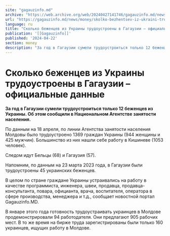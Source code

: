 ```yaml
---
site: "gagauzinfo.md"
archive: "https://web.archive.org/web/20240427141746/gagauzinfo.md/news/money/skolko-bezhentsev-iz-ukraini-trudoustroeni-v-gagauzii-ofitsialnie-dannie"
url: "https://gagauzinfo.md/news/money/skolko-bezhentsev-iz-ukraini-trudoustroeni-v-gagauzii-ofitsialnie-dannie"
language: ru
title: "Сколько беженцев из Украины трудоустроены в Гагаузии – официальные данные"
publication: '[[Gagauzinfo]]'
published: '2024-04-22'
section: money
description: "За год в Гагаузии сумели трудоустроиться только 12 беженцев из Украины. Об этом сообщили в Национальном Агентстве занятости населения."
---
```


# Сколько беженцев из Украины трудоустроены в Гагаузии – официальные данные

**За год в Гагаузии сумели трудоустроиться только 12 беженцев из Украины. Об этом сообщили в Национальном Агентстве занятости населения.**

По данным на 18 апреля, по линии Агентства занятости населения Молдовы было трудоустроено 1369 граждан Украины (944 женщины и 425 мужчин). Большинство из них нашли себе работу в Кишиневе (1053 человек).

Следом идут Бельцы (68) и Гагаузия (57).

Напомним, по данным на 23 марта 2023 года, в Гагаузии были трудоустроены 45 украинских беженцев.

В целом по стране граждане Украины устраивались на работу в качестве программиста, инженера, швеи, продавца, продавца-консультанта, повара, официанта, врача, воспитателя, оператора в сфере производства, менеджера и т.д., сообщает новостной портал Gagauzinfo.MD.

В январе этого года готовность трудоустраивать украинцев в Молдове продемонстрировали 94 работодателя. Они предлагают 905 рабочих мест. В то же время на бирже труда зарегистрированы были только 160 украинцев, ищущих работу в Молдове.